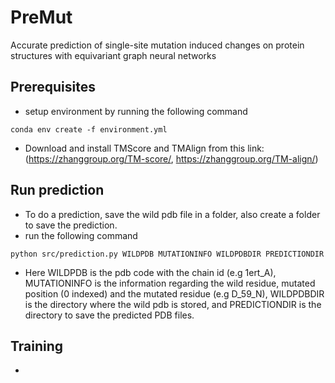 # PreMut
Accurate prediction of single-site mutation induced changes on protein structures with equivariant graph neural networks

## Prerequisites
* setup environment by running the following command
```
conda env create -f environment.yml
```
* Download and install TMScore and TMAlign from this link: (https://zhanggroup.org/TM-score/, https://zhanggroup.org/TM-align/)
## Run prediction

* To do a prediction, save the wild pdb file in a folder, also create a folder to save the prediction.
* run the following command
```
python src/prediction.py WILDPDB MUTATIONINFO WILDPDBDIR PREDICTIONDIR
```
* Here WILDPDB is the pdb code with the chain id (e.g 1ert_A), MUTATIONINFO is the information regarding the wild residue, mutated position (0 indexed) and the mutated residue (e.g D_59_N), WILDPDBDIR is the directory where the wild pdb is stored, and PREDICTIONDIR is the directory to save the predicted PDB files.

## Training
* 


